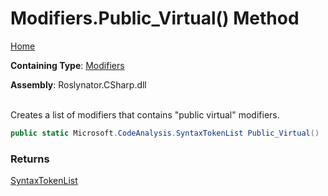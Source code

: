# Modifiers\.Public\_Virtual\(\) Method

[Home](../../../../README.md)

**Containing Type**: [Modifiers](../README.md)

**Assembly**: Roslynator\.CSharp\.dll

\
Creates a list of modifiers that contains "public virtual" modifiers\.

```csharp
public static Microsoft.CodeAnalysis.SyntaxTokenList Public_Virtual()
```

### Returns

[SyntaxTokenList](https://docs.microsoft.com/en-us/dotnet/api/microsoft.codeanalysis.syntaxtokenlist)

